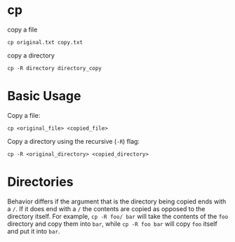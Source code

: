 # cp

copy a file

    cp original.txt copy.txt

copy a directory

    cp -R directory directory_copy


# Basic Usage

Copy a file:

    cp <original_file> <copied_file>

Copy a directory using the recursive (`-R`) flag:

    cp -R <original_directory> <copied_directory>


# Directories

Behavior differs if the argument that is the directory being copied ends with a
`/`. If it does end with a `/` the contents are copied as opposed to the
directory itself. For example, `cp -R foo/ bar` will take the contents of the
`foo` directory and copy them into `bar`, while `cp -R foo bar` will copy `foo`
itself and put it into `bar`.

